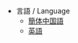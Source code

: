 * 言語 / Language
    * [簡体中国語](https://wiki.swoole.com/zh-cn/)
    * [英語](https://wiki.swoole.com/en/)
